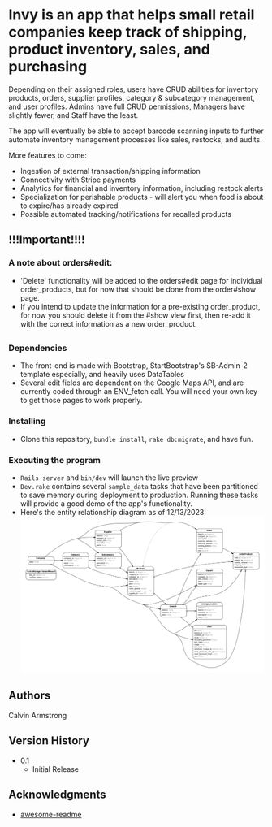 # Invy is an app that helps small retail companies keep track of shipping, product inventory, sales, and purchasing

Depending on their assigned roles, users have CRUD abilities for inventory products, orders, supplier profiles, category & subcategory management, and user profiles. Admins have full CRUD permissions, Managers have slightly fewer, and Staff have the least.

The app will eventually be able to accept barcode scanning inputs to further automate inventory management processes like sales, restocks, and audits.

More features to come:
- Ingestion of external transaction/shipping information
- Connectivity with Stripe payments
- Analytics for financial and inventory information, including restock alerts
- Specialization for perishable products - will alert you when food is about to expire/has already expired
- Possible automated tracking/notifications for recalled products

## !!!Important!!!!<br>
### A note about orders#edit:
- 'Delete' functionality will be added to the orders#edit page for individual order_products, but for now that should be done from the order#show page.
-  If you intend to update the information for a pre-existing order_product, for now you should delete it from the #show view first, then re-add it with the correct information as a new order_product.
##
### Dependencies

* The front-end is made with Bootstrap, StartBootstrap's SB-Admin-2 template especially, and heavily uses DataTables
* Several edit fields are dependent on the Google Maps API, and are currently coded through an ENV_fetch call. You will need your own key to get those pages to work properly.

### Installing

* Clone this repository, `bundle install`, `rake db:migrate`, and have fun.

### Executing the program

* `Rails server` and `bin/dev` will launch the live preview
* `Dev.rake` contains several `sample_data` tasks that have been partitioned to save memory during deployment to production. Running these tasks will provide a good demo of the app's functionality.
* Here's the entity relationship diagram as of 12/13/2023:
![Entity Relationship Diagram](erd.png)


## Authors

Calvin Armstrong


## Version History

* 0.1
    * Initial Release


## Acknowledgments

* [awesome-readme](https://github.com/matiassingers/awesome-readme)
